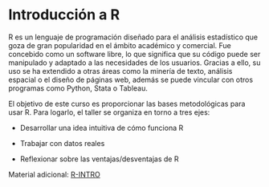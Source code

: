 # Introducción a R

R es un lenguaje de programación diseñado para el análisis estadístico que goza de gran popularidad en el ámbito académico y comercial. Fue concebido como un software libre, lo que significa que su código puede ser manipulado y adaptado a las necesidades de los usuarios. Gracias a ello, su uso se ha extendido a otras áreas como la minería de texto, análisis espacial o el diseño de páginas web, además se puede vincular con otros programas como Python, Stata o Tableau.

El objetivo de este curso es proporcionar las bases metodológicas para usar R. Para logarlo, el taller se organiza en torno a tres ejes:


* Desarrollar una idea intuitiva de cómo funciona R

* Trabajar con datos reales

* Reflexionar sobre las ventajas/desventajas de R


Material adicional: [R-INTRO](https://www.sigma161.com/R-intro/)

